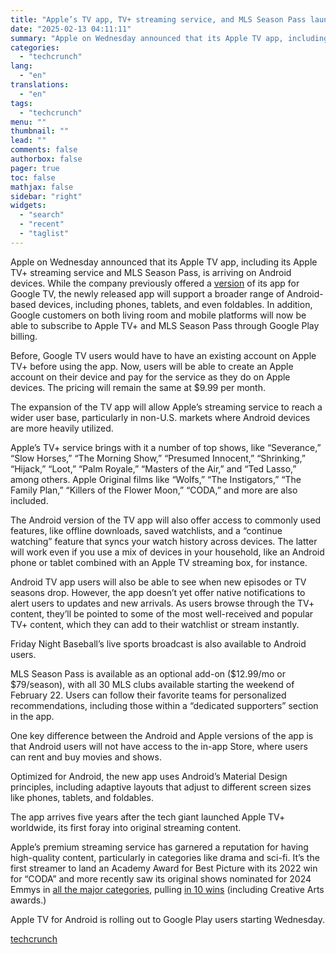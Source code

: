 ```yaml
---
title: "Apple’s TV app, TV+ streaming service, and MLS Season Pass launches on Android"
date: "2025-02-13 04:11:11"
summary: "Apple on Wednesday announced that its Apple TV app, including its Apple TV+ streaming service and MLS Season Pass, is arriving on Android devices. While the company previously offered a version of its app for Google TV, the newly released app will support a broader range of Android-based devices, including..."
categories:
  - "techcrunch"
lang:
  - "en"
translations:
  - "en"
tags:
  - "techcrunch"
menu: ""
thumbnail: ""
lead: ""
comments: false
authorbox: false
pager: true
toc: false
mathjax: false
sidebar: "right"
widgets:
  - "search"
  - "recent"
  - "taglist"
---
```


Apple on Wednesday announced that its Apple TV app, including its Apple TV+ streaming service and MLS Season Pass, is arriving on Android devices. While the company previously offered a [version](https://play.google.com/store/apps/details?id=com.apple.atve.androidtv.appletv) of its app for Google TV, the newly released app will support a broader range of Android-based devices, including phones, tablets, and even foldables. In addition, Google customers on both living room and mobile platforms will now be able to subscribe to Apple TV+ and MLS Season Pass through Google Play billing.

Before, Google TV users would have to have an existing account on Apple TV+ before using the app. Now, users will be able to create an Apple account on their device and pay for the service as they do on Apple devices. The pricing will remain the same at $9.99 per month.

The expansion of the TV app will allow Apple’s streaming service to reach a wider user base, particularly in non-U.S. markets where Android devices are more heavily utilized.

Apple’s TV+ service brings with it a number of top shows, like “Severance,” “Slow Horses,” “The Morning Show,” “Presumed Innocent,” “Shrinking,” “Hijack,” “Loot,” “Palm Royale,” “Masters of the Air,” and “Ted Lasso,” among others. Apple Original films like “Wolfs,” “The Instigators,” “The Family Plan,” “Killers of the Flower Moon,” “CODA,” and more are also included.

The Android version of the TV app will also offer access to commonly used features, like offline downloads, saved watchlists, and a “continue watching” feature that syncs your watch history across devices. The latter will work even if you use a mix of devices in your household, like an Android phone or tablet combined with an Apple TV streaming box, for instance.

Android TV app users will also be able to see when new episodes or TV seasons drop. However, the app doesn’t yet offer native notifications to alert users to updates and new arrivals. As users browse through the TV+ content, they’ll be pointed to some of the most well-received and popular TV+ content, which they can add to their watchlist or stream instantly.

Friday Night Baseball’s live sports broadcast is also available to Android users.

MLS Season Pass is available as an optional add-on ($12.99/mo or $79/season), with all 30 MLS clubs available starting the weekend of February 22. Users can follow their favorite teams for personalized recommendations, including those within a “dedicated supporters” section in the app.

One key difference between the Android and Apple versions of the app is that Android users will not have access to the in-app Store, where users can rent and buy movies and shows.

Optimized for Android, the new app uses Android’s Material Design principles, including adaptive layouts that adjust to different screen sizes like phones, tablets, and foldables.

The app arrives five years after the tech giant launched Apple TV+ worldwide, its first foray into original streaming content.

Apple’s premium streaming service has garnered a reputation for having high-quality content, particularly in categories like drama and sci-fi. It’s the first streamer to land an Academy Award for Best Picture with its 2022 win for “CODA” and more recently saw its original shows nominated for 2024 Emmys in [all the major categories](https://9to5mac.com/2024/07/17/apple-tv-scores-emmy-nominations-in-every-major-2024-category/), pulling [in 10 wins](https://www.cultofmac.com/news/apple-tv-wins-10-primetime-emmy-awards) (including Creative Arts awards.)

Apple TV for Android is rolling out to Google Play users starting Wednesday.

[techcrunch](https://techcrunch.com/2025/02/12/apples-tv-app-tv-streaming-service-and-mls-season-pass-launches-on-android/)
